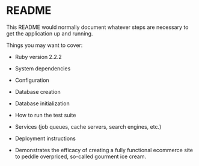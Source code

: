 # README

This README would normally document whatever steps are necessary to get the
application up and running.

Things you may want to cover:

* Ruby version 2.2.2

* System dependencies

* Configuration

* Database creation

* Database initialization

* How to run the test suite

* Services (job queues, cache servers, search engines, etc.)

* Deployment instructions

* Demonstrates the efficacy of creating a fully functional ecommerce site to peddle overpriced, so-called gourment ice cream. 
